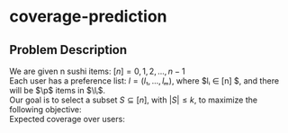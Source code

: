 # coverage-prediction

## Problem Description
We are given n sushi items: $[n] = {0, 1, 2, ..., n−1}$   
Each user has a preference list: $l = (l₁, ..., lₘ)$, where $lᵢ ∈ [n] $, and there will be $\p$ items in $\lᵢ$.   
Our goal is to select a subset $S ⊆ [n]$, with $|S| ≤ k$, to maximize the following objective:    
Expected coverage over users: 



